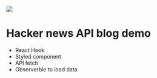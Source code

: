 ![](https://github.com/robynchung/hacker-news-api-blog/blob/master/filter.gif)


# Hacker news API blog demo


- React Hook
- Styled component
- API fetch
- Observerble to load data

